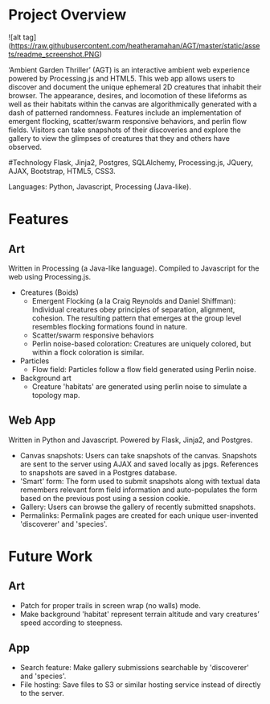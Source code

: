 # Project Overview

![alt tag] (https://raw.githubusercontent.com/heatheramahan/AGT/master/static/assets/readme_screenshot.PNG)

‘Ambient Garden Thriller’ (AGT) is an interactive ambient web experience powered by Processing.js and HTML5. This web app allows users to discover and document the unique ephemeral 2D creatures that inhabit their browser. The appearance, desires, and locomotion of these lifeforms as well as their habitats within the canvas are algorithmically generated with a dash of patterned randomness. Features include an implementation of emergent flocking, scatter/swarm responsive behaviors, and perlin flow fields. Visitors can take snapshots of their discoveries and explore the gallery to view the glimpses of creatures that they and others have observed.

#Technology
Flask, Jinja2, Postgres, SQLAlchemy, Processing.js, JQuery, AJAX, Bootstrap, HTML5, CSS3. 

Languages: Python, Javascript, Processing (Java-like). 

# Features

## Art
Written in Processing (a Java-like language). Compiled to Javascript for the web using Processing.js.
* Creatures (Boids)
  * Emergent Flocking (a la Craig Reynolds and Daniel Shiffman): Individual creatures obey principles of separation, alignment, cohesion. The resulting pattern that emerges at the group level resembles flocking formations found in nature.
  * Scatter/swarm responsive behaviors
  * Perlin noise-based coloration: Creatures are uniquely colored, but within a flock coloration is similar.
* Particles
  * Flow field: Particles follow a flow field generated using Perlin noise.
* Background art
  * Creature 'habitats' are generated using perlin noise to simulate a topology map. 

## Web App
Written in Python and Javascript. Powered by Flask, Jinja2, and Postgres.
* Canvas snapshots: Users can take snapshots of the canvas. Snapshots are sent to the server using AJAX and saved locally as jpgs. References to snapshots are saved in a Postgres database.
* 'Smart' form: The form used to submit snapshots along with textual data remembers relevant form field information and auto-populates the form based on the previous post using a session cookie. 
* Gallery: Users can browse the gallery of recently submitted snapshots.
* Permalinks: Permalink pages are created for each unique user-invented 'discoverer' and 'species'. 

# Future Work

## Art
* Patch for proper trails in screen wrap (no walls) mode.
* Make background 'habitat' represent terrain altitude and vary creatures’ speed according to steepness.

## App 
* Search feature: Make gallery submissions searchable by 'discoverer' and 'species'. 
* File hosting: Save files to S3 or similar hosting service instead of directly to the server.
